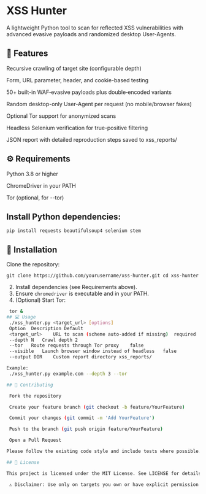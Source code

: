 # XSS Hunter

A lightweight Python tool to scan for reflected XSS vulnerabilities with advanced evasive payloads and randomized desktop User-Agents.
## 🔎 Features

  Recursive crawling of target site (configurable depth)

  Form, URL parameter, header, and cookie-based testing

  50+ built-in WAF‑evasive payloads plus double‑encoded variants

  Random desktop-only User-Agent per request (no mobile/browser fakes)

  Optional Tor support for anonymized scans

  Headless Selenium verification for true-positive filtering

  JSON report with detailed reproduction steps saved to xss_reports/

## ⚙️ Requirements

  Python 3.8 or higher

  ChromeDriver in your PATH

  Tor (optional, for --tor)

## Install Python dependencies:

    pip install requests beautifulsoup4 selenium stem

## 🚀 Installation

  Clone the repository:

    git clone https://github.com/yourusername/xss-hunter.git cd xss-hunter
    
  2. Install dependencies (see Requirements above).
  3. Ensure `chromedriver` is executable and in your PATH.
  4. (Optional) Start Tor:
   ```bash
    tor &
## 💻 Usage
    ./xss_hunter.py <target_url> [options]
    Option	Description	Default
    <target_url>	URL to scan (scheme auto-added if missing)	required
    --depth N	Crawl depth	2
    --tor	Route requests through Tor proxy	false
    --visible	Launch browser window instead of headless	false
    --output DIR	Custom report directory	xss_reports/

Example:
    ./xss_hunter.py example.com --depth 3 --tor

## 🤝 Contributing

    Fork the repository

    Create your feature branch (git checkout -b feature/YourFeature)

    Commit your changes (git commit -m 'Add YourFeature')

    Push to the branch (git push origin feature/YourFeature)

    Open a Pull Request

Please follow the existing code style and include tests where possible.

## 📄 License

This project is licensed under the MIT License. See LICENSE for details.

    ⚠️ Disclaimer: Use only on targets you own or have explicit permission to test.



